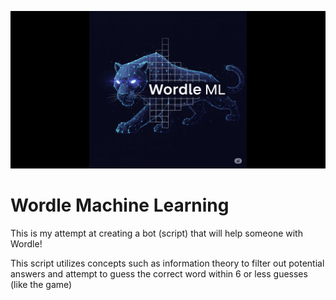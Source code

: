 ![Logo](https://github.com/CyberPanther232/wordle_ML/blob/749a3244b93771665c14220191010e916c9e88cb/Wordle_ML_logo_mini.png)

# Wordle Machine Learning
This is my attempt at creating a bot (script) that will help someone with Wordle!

This script utilizes concepts such as information theory to filter out potential answers and attempt to guess the correct word within 6 or less guesses (like the game)
